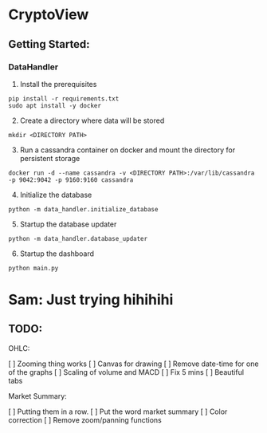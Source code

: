 # CryptoView

## Getting Started:

### DataHandler

1. Install the prerequisites
```console
pip install -r requirements.txt
sudo apt install -y docker
```
2. Create a directory where data will be stored
```console
mkdir <DIRECTORY PATH>
```
3. Run a cassandra container on docker and mount the directory for persistent storage
```console
docker run -d --name cassandra -v <DIRECTORY PATH>:/var/lib/cassandra -p 9042:9042 -p 9160:9160 cassandra
```
4. Initialize the database
```console
python -m data_handler.initialize_database
```
5. Startup the database updater
```console
python -m data_handler.database_updater
```
6. Startup the dashboard
```console
python main.py
```


Sam: Just trying hihihihi
=======

## TODO:

OHLC:

[ ] Zooming thing works
[ ] Canvas for drawing
[ ] Remove date-time for one of the graphs
[ ] Scaling of volume and MACD
[ ] Fix 5 mins
[ ] Beautiful tabs

Market Summary:

[ ] Putting them in a row.
[ ] Put the word market summary
[ ] Color correction
[ ] Remove zoom/panning functions
